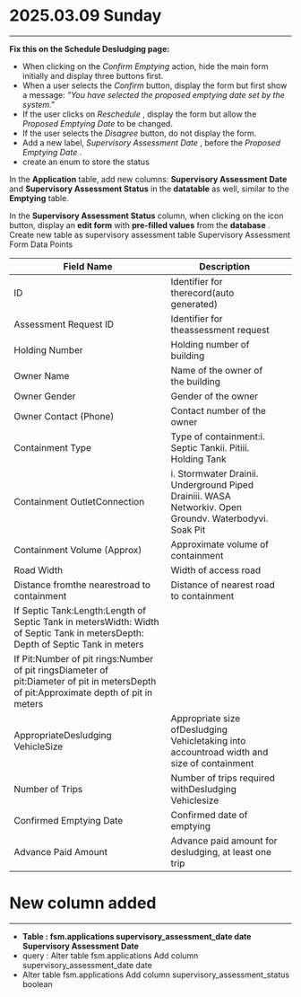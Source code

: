 # 2025.03.09 Sunday

---

**Fix this on the Schedule Desludging page:**

* When clicking on the *Confirm Emptying* action, hide the main form initially and display three buttons first.
* When a user selects the *Confirm* button, display the form but first show a message: *"You have selected the proposed emptying date set by the system."*
* If the user clicks on  *Reschedule* , display the form but allow the *Proposed Emptying Date* to be changed.
* If the user selects the *Disagree* button, do not display the form.
* Add a new label,  *Supervisory Assessment Date* , before the  *Proposed Emptying Date* .
* create an enum to store the status

In the **Application** table, add new columns: **Supervisory Assessment Date** and **Supervisory Assessment Status** in the **datatable** as well, similar to the **Emptying** table.

In the **Supervisory Assessment Status** column, when clicking on the icon button, display an **edit form** with **pre-filled values** from the  **database** .
Create new table as supervisory assessment table
Supervisory Assessment Form Data Points

| Field Name                                                                                                                             | Description                                                                                            |  |
| -------------------------------------------------------------------------------------------------------------------------------------- | ------------------------------------------------------------------------------------------------------ | - |
| ID                                                                                                                                     | Identifier for therecord(auto generated)                                                               |  |
| Assessment Request ID                                                                                                                  | Identifier for theassessment request                                                                   |  |
| Holding Number                                                                                                                         | Holding number of building                                                                             |  |
| Owner Name                                                                                                                             | Name of the owner of the building                                                                      |  |
| Owner Gender                                                                                                                           | Gender of the owner                                                                                    |  |
| Owner Contact (Phone)                                                                                                                  | Contact number of the owner                                                                            |  |
| Containment Type                                                                                                                       | Type of containment:i. Septic Tankii. Pitiii. Holding Tank                                             |  |
| Containment OutletConnection                                                                                                           | i. Stormwater Drainii. Underground Piped Drainiii. WASA Networkiv. Open Groundv. Waterbodyvi. Soak Pit |  |
| Containment Volume (Approx)                                                                                                            | Approximate volume of containment                                                                      |  |
| Road Width                                                                                                                             | Width of access road                                                                                   |  |
| Distance fromthe nearestroad to containment                                                                                            | Distance of nearest road to containment                                                                |  |
| If Septic Tank:Length:Length of Septic Tank in metersWidth: Width of Septic Tank in metersDepth: Depth of Septic Tank in meters        |                                                                                                        |  |
| If Pit:Number of pit rings:Number of pit ringsDiameter of pit:Diameter of pit in metersDepth of pit:Approximate depth of pit in meters |                                                                                                        |  |
| AppropriateDesludging VehicleSize                                                                                                      | Appropriate size ofDesludging Vehicletaking into accountroad width and size of containment             |  |
| Number of Trips                                                                                                                        | Number of trips required withDesludging Vehiclesize                                                    |  |
| Confirmed Emptying Date                                                                                                                | Confirmed date of emptying                                                                             |  |
| Advance Paid Amount                                                                                                                    | Advance paid amount for desludging, at least one trip                                                  |  |

# New column added

---

- **Table : fsm.applications
  supervisory_assessment_date date   Supervisory Assessment Date**
- query : Alter table fsm.applications Add column supervisory_assessment_date date
- Alter table fsm.applications Add column supervisory_assessment_status boolean
